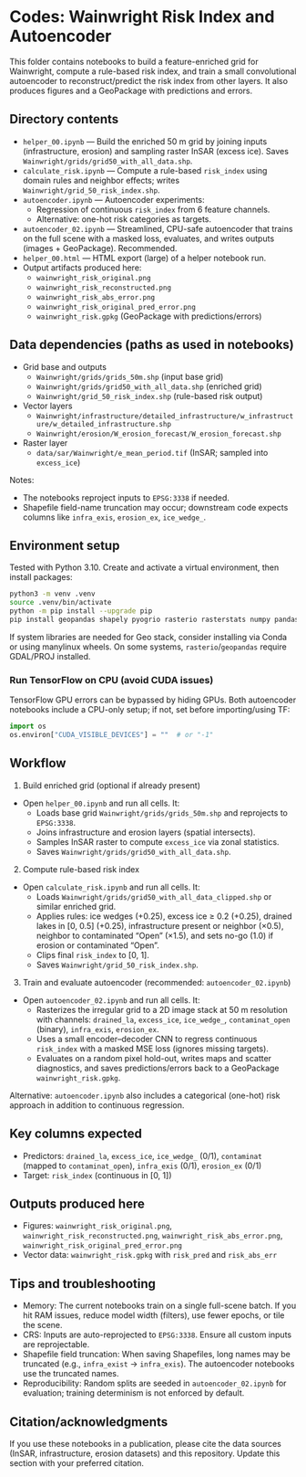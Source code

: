# Codes: Wainwright Risk Index and Autoencoder

This folder contains notebooks to build a feature-enriched grid for Wainwright, compute a rule-based risk index, and train a small convolutional autoencoder to reconstruct/predict the risk index from other layers. It also produces figures and a GeoPackage with predictions and errors.

## Directory contents

- `helper_00.ipynb` — Build the enriched 50 m grid by joining inputs (infrastructure, erosion) and sampling raster InSAR (excess ice). Saves `Wainwright/grids/grid50_with_all_data.shp`.
- `calculate_risk.ipynb` — Compute a rule-based `risk_index` using domain rules and neighbor effects; writes `Wainwright/grid_50_risk_index.shp`.
- `autoencoder.ipynb` — Autoencoder experiments:
  - Regression of continuous `risk_index` from 6 feature channels.
  - Alternative: one-hot risk categories as targets.
- `autoencoder_02.ipynb` — Streamlined, CPU-safe autoencoder that trains on the full scene with a masked loss, evaluates, and writes outputs (images + GeoPackage). Recommended.
- `helper_00.html` — HTML export (large) of a helper notebook run.
- Output artifacts produced here:
  - `wainwright_risk_original.png`
  - `wainwright_risk_reconstructed.png`
  - `wainwright_risk_abs_error.png`
  - `wainwright_risk_original_pred_error.png`
  - `wainwright_risk.gpkg` (GeoPackage with predictions/errors)

## Data dependencies (paths as used in notebooks)

- Grid base and outputs
  - `Wainwright/grids/grids_50m.shp` (input base grid)
  - `Wainwright/grids/grid50_with_all_data.shp` (enriched grid)
  - `Wainwright/grid_50_risk_index.shp` (rule-based risk output)
- Vector layers
  - `Wainwright/infrastructure/detailed_infrastructure/w_infrastructure/w_detailed_infrastructure.shp`
  - `Wainwright/erosion/W_erosion_forecast/W_erosion_forecast.shp`
- Raster layer
  - `data/sar/Wainwright/e_mean_period.tif` (InSAR; sampled into `excess_ice`)

Notes:
- The notebooks reproject inputs to `EPSG:3338` if needed.
- Shapefile field-name truncation may occur; downstream code expects columns like `infra_exis`, `erosion_ex`, `ice_wedge_`.

## Environment setup

Tested with Python 3.10. Create and activate a virtual environment, then install packages:

```bash
python3 -m venv .venv
source .venv/bin/activate
python -m pip install --upgrade pip
pip install geopandas shapely pyogrio rasterio rasterstats numpy pandas matplotlib seaborn plotly scikit-learn scipy tensorflow networkx
```

If system libraries are needed for Geo stack, consider installing via Conda or using manylinux wheels. On some systems, `rasterio`/`geopandas` require GDAL/PROJ installed.

### Run TensorFlow on CPU (avoid CUDA issues)

TensorFlow GPU errors can be bypassed by hiding GPUs. Both autoencoder notebooks include a CPU-only setup; if not, set before importing/using TF:

```python
import os
os.environ["CUDA_VISIBLE_DEVICES"] = ""  # or "-1"
```

## Workflow

1) Build enriched grid (optional if already present)
- Open `helper_00.ipynb` and run all cells. It:
  - Loads base grid `Wainwright/grids/grids_50m.shp` and reprojects to `EPSG:3338`.
  - Joins infrastructure and erosion layers (spatial intersects).
  - Samples InSAR raster to compute `excess_ice` via zonal statistics.
  - Saves `Wainwright/grids/grid50_with_all_data.shp`.

2) Compute rule-based risk index
- Open `calculate_risk.ipynb` and run all cells. It:
  - Loads `Wainwright/grids/grid50_with_all_data_clipped.shp` or similar enriched grid.
  - Applies rules: ice wedges (+0.25), excess ice ≥ 0.2 (+0.25), drained lakes in [0, 0.5] (+0.25), infrastructure present or neighbor (×0.5), neighbor to contaminated “Open” (×1.5), and sets no-go (1.0) if erosion or contaminated “Open”.
  - Clips final `risk_index` to [0, 1].
  - Saves `Wainwright/grid_50_risk_index.shp`.

3) Train and evaluate autoencoder (recommended: `autoencoder_02.ipynb`)
- Open `autoencoder_02.ipynb` and run all cells. It:
  - Rasterizes the irregular grid to a 2D image stack at 50 m resolution with channels: `drained_la`, `excess_ice`, `ice_wedge_`, `contaminat_open` (binary), `infra_exis`, `erosion_ex`.
  - Uses a small encoder–decoder CNN to regress continuous `risk_index` with a masked MSE loss (ignores missing targets).
  - Evaluates on a random pixel hold-out, writes maps and scatter diagnostics, and saves predictions/errors back to a GeoPackage `wainwright_risk.gpkg`.

Alternative: `autoencoder.ipynb` also includes a categorical (one-hot) risk approach in addition to continuous regression.

## Key columns expected

- Predictors: `drained_la`, `excess_ice`, `ice_wedge_` (0/1), `contaminat` (mapped to `contaminat_open`), `infra_exis` (0/1), `erosion_ex` (0/1)
- Target: `risk_index` (continuous in [0, 1])

## Outputs produced here

- Figures: `wainwright_risk_original.png`, `wainwright_risk_reconstructed.png`, `wainwright_risk_abs_error.png`, `wainwright_risk_original_pred_error.png`
- Vector data: `wainwright_risk.gpkg` with `risk_pred` and `risk_abs_err`

## Tips and troubleshooting

- Memory: The current notebooks train on a single full-scene batch. If you hit RAM issues, reduce model width (filters), use fewer epochs, or tile the scene.
- CRS: Inputs are auto-reprojected to `EPSG:3338`. Ensure all custom inputs are reprojectable.
- Shapefile field truncation: When saving Shapefiles, long names may be truncated (e.g., `infra_exist` → `infra_exis`). The autoencoder notebooks use the truncated names.
- Reproducibility: Random splits are seeded in `autoencoder_02.ipynb` for evaluation; training determinism is not enforced by default.

## Citation/acknowledgments

If you use these notebooks in a publication, please cite the data sources (InSAR, infrastructure, erosion datasets) and this repository. Update this section with your preferred citation.
